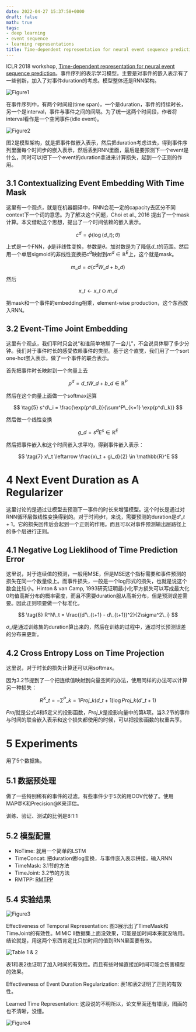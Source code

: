 ```yaml
---
date: 2022-04-27 15:37:58+0000
draft: false
math: true
tags:
- deep learning
- event sequence
- learning representations
title: Time-dependent representation for neural event sequence prediction
---
```


ICLR 2018 workshop, [Time-dependent representation for neural event sequence prediction](https://arxiv.org/abs/1708.00065)。事件序列的表示学习模型。主要是对事件的嵌入表示有了一些创新，加入了对事件duration的考虑。模型整体还是RNN架构。

<!--more-->

![Figure1](/images/time-dependent-representation-for-neural-event-sequence-prediction/Fig1.jpg)

在事件序列中，有两个时间段(time span)，一个是duration，事件的持续时长，另一个是interval，事件与事件之间的间隔。为了统一这两个时间段，作者将interval看作是一个空闲事件(idle event)。

![Figure2](/images/time-dependent-representation-for-neural-event-sequence-prediction/Fig2.jpg)

图2是模型架构，就是把事件做嵌入表示，然后把duration考虑进去，得到事件序列里面每个时间步的嵌入表示，然后丢到RNN里面，最后是要预测下一个event是什么，同时可以把下一个event的duration拿进来计算损失，起到一个正则的作用。

## 3.1 Contextualizing Event Embedding With Time Mask

这里有一个观点，就是在机器翻译中，RNN会花一定的capacity去区分不同context下一个词的意思。为了解决这个问题，Choi et al., 2016 提出了一个mask计算。本文借助这个思想，提出了一个时间依赖的嵌入表示。

$$
\tag{1} c^d = \phi (\log(d\_t);\theta)
$$

上式是一个FNN，$\phi$是非线性变换，参数是$\theta$。加对数是为了降低$d\_t$的范围。然后用一个单层sigmoid的非线性变换把$c^d$映射到$m^d \in \mathbb{R}^E$上，这个就是mask。

$$
\tag{2} m\_d = \sigma(c^d W\_d + b\_d)
$$

然后

$$
\tag{3} x\_t \leftarrow x\_t \odot m\_d
$$

把mask和一个事件的embedding相乘，element-wise production，这个东西放入RNN。

## 3.2 Event-Time Joint Embedding

这里有个观点，我们平时只会说“和谁简单地聊了一会儿”，不会说具体聊了多少分钟。我们对于事件时长的感受依赖事件的类型。基于这个直觉，我们用了一个sort one-hot嵌入表示，做了一个事件的联合表示。

首先把事件时长映射到一个向量上去

$$
\tag{4} p^d = d\_t W\_d + b\_d \in \mathbb{R}^P
$$

然后在这个向量上面做一个softmax运算

$$
\tag{5} s^d\_i = \frac{\exp(p^d\_i)}{\sum^P\_{k=1} \exp(p^d\_k)}
$$

然后做一个线性变换

$$
\tag{6} g\_d = s^d E^s \in \mathbb{R}^E
$$

然后把事件嵌入和这个时间嵌入求平均，得到事件嵌入表示：

$$
\tag{7} x\_t \leftarrow \frac{x\_t + g\_d}{2} \in \mathbb{R}^E
$$


# 4 Next Event Duration as A Regularizer

这里讨论的是通过让模型去预测下一事件的时长来增强模型。这个时长是通过对RNN循环层做线性变换得到的。对于时间步$t$，来说，需要预测的duration是$d’\_{t+1}$。它的损失回传后会起到一个正则的作用。而且可以对事件预测输出层路径上的多个层进行正则。

## 4.1 Negative Log Lieklihood of Time Prediction Error

这里说，对于连续值的预测，一般用MSE，但是MSE这个指标需要和事件预测的损失在同一个数量级上。而事件损失，一般是一个log形式的损失，也就是说这个数会比较小。Hinton & van Camp, 1993研究证明最小化平方损失可以写成最大化0均值高斯分布的概率密度，而且不需要duration服从高斯分布，但是预测误差需要。因此正则项要做一个标准化，

$$
\tag{8} R^N\_t = \frac{(d'\_{t+1} - d\_{t+1})^2}{2\sigma^2\_i}
$$

$\sigma\_i$是通过训练集的duration算出来的，然后在训练的过程中，通过时长预测误差的分布来更新。

## 4.2 Cross Entropy Loss on Time Projection

这里说，对于时长的损失计算还可以用softmax。

因为3.2节提到了一个把连续值映射到向量空间的办法，使用同样的办法可以计算另一种损失：

$$
\tag{9} R^X\_t = - \sum^P\_{k=1} Proj\_k (d\_{t+1}) \log{Proj\_k (d'\_{t+1})}
$$

$Proj$就是公式4和5定义的投影函数，$Proj\_k$是投影向量中的第$k$项。当3.2节的事件与时间的联合嵌入表示和这个损失都使用的时候，可以把投影函数的权重共享。

# 5 Experiments

用了5个数据集。

## 5.1 数据预处理

做了一些特别稀有的事件的过滤。有些事件少于5次的用OOV代替了。使用MAP@K和Precision@K来评估。

训练、验证、测试的比例是8:1:1

## 5.2 模型配置

* NoTime: 就用一个简单的LSTM
* TimeConcat: 把duration做log变换，与事件嵌入表示拼接，输入RNN
* TimeMask: 3.1节的方法
* TimeJoint: 3.2节的方法
* RMTPP: [RMTPP](https://www.kdd.org/kdd2016/papers/files/rpp1081-duA.pdf)

## 5.4 实验结果

![Figure3](/images/time-dependent-representation-for-neural-event-sequence-prediction/Fig3.jpg)

Effectiveness of Temporal Representation: 图3展示出了TimeMask和TimeJoint的有效性。MIMIC II数据集上面没效果，可能是加时间本来就没啥用。结论就是，用这两个东西肯定比只加时间的值到RNN里面要有效。

![Table 1 & 2](/images/time-dependent-representation-for-neural-event-sequence-prediction/Table1_2.jpg)

表1和表2也证明了加入时间的有效性。而且有些时候直接加时间可能会伤害模型的效果。

Effectiveness of Event Duration Regularization: 表1和表2证明了正则的有效性。

Learned Time Representation: 这段说的不明所以，论文里面还有错误，图画的也不清晰，没懂。

![Figure4](/images/time-dependent-representation-for-neural-event-sequence-prediction/Fig4.jpg)